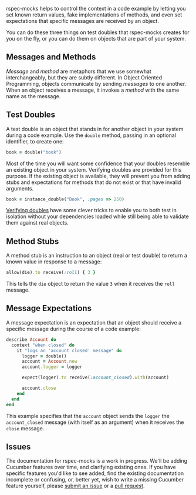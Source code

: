 rspec-mocks helps to control the context in a code example by letting you set known return
values, fake implementations of methods, and even set expectations that specific messages
are received by an object.

You can do these three things on test doubles that rspec-mocks creates for you on the fly, or
you can do them on objects that are part of your system.

## Messages and Methods

_Message_ and _method_ are metaphors that we use somewhat interchangeably, but they are
subtly different.  In Object Oriented Programming, objects communicate by sending
_messages_ to one another. When an object receives a message, it invokes a _method_ with the
same name as the message.

## Test Doubles

A test double is an object that stands in for another object in your system during a code
example. Use the `double` method, passing in an optional identifier, to create one:

```ruby
book = double("book")
```

Most of the time you will want some confidence that your doubles resemble an existing
object in your system. Verifying doubles are provided for this purpose. If the existing object
is available, they will prevent you from adding stubs and expectations for methods that do
not exist or that have invalid arguments.

```ruby
book = instance_double("Book", :pages => 250)
```

[Verifying doubles](./docs/verifying-doubles) have some clever tricks to enable you to both test in isolation without your
dependencies loaded while still being able to validate them against real objects.

## Method Stubs

A method stub is an instruction to an object (real or test double) to return a
known value in response to a message:

```ruby
allow(die).to receive(:roll) { 3 }
```

This tells the `die` object to return the value `3` when it receives the `roll` message.

## Message Expectations

A message expectation is an expectation that an object should receive a specific message
during the course of a code example:

```ruby
describe Account do
  context "when closed" do
    it "logs an 'account closed' message" do
      logger = double()
      account = Account.new
      account.logger = logger

      expect(logger).to receive(:account_closed).with(account)

      account.close
    end
  end
end
```

This example specifies that the `account` object sends the `logger` the `account_closed`
message (with itself as an argument) when it receives the `close` message.

## Issues

The documentation for rspec-mocks is a work in progress. We'll be adding Cucumber
features over time, and clarifying existing ones. If you have specific features you'd like to see
added, find the existing documentation incomplete or confusing, or, better yet, wish to write
a missing Cucumber feature yourself, please [submit an issue](http://github.com/rspec/rspec-mocks/issues) or a [pull request](http://github.com/rspec/rspec-mocks).
